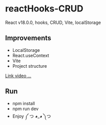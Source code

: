 # reactHooks-CRUD

React v18.0.0, hooks, CRUD, Vite, localStorage

## Improvements

- LocalStorage
- React.useContext
- Vite
- Project structure

[Link video ...](https://drive.google.com/file/d/1QBGiN4xgKvq06M1VcYltecs837z30Bf7/view?usp=sharing)

## Run

- npm install
- npm run dev
- Enjoy ༼ つ ◕_◕ ༽つ
